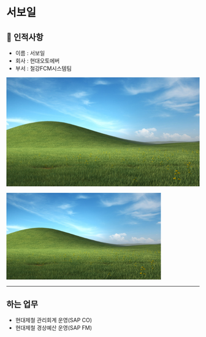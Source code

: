 # 서보일

## 🥸 인적사항

- 이름 : 서보일
- 회사 : 현대오토에버
- 부서 : 철강FCM시스템팀

![Alt Msft_Nostalgia_Landscape](./image/Msft_Nostalgia_Landscape.jpg "Msft_Nostalgia_Landscape")


<img src="./image/Msft_Nostalgia_Landscape.jpg" width="80%" height="30%" alt="Msft_Nostalgia_Landscape"></img>

<hr/>



## 하는 업무

 + 현대제철 관리회계 운영(SAP CO)
 + 현대제철 경상예산 운영(SAP FM)

